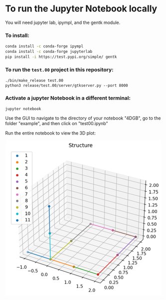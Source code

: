 # To run the Jupyter Notebook locally

You will need jupyter lab, ipympl, and the gentk module.

### To install: 
```sh
conda install -c conda-forge ipympl
conda install -c conda-forge jupyterlab
pip install -i https://test.pypi.org/simple/ gentk
```

### To run the `test.00` project in this repository:
    ./bin/make_release test.00
    python3 release/test.00/server/gtkserver.py --port 8000

### Activate a jupyter Notebook in a different terminal:
    jupyter notebook

Use the GUI to navigate to the directory of your notebook "4DGB", go to the folder "example", and then click on "test00.ipynb" 

Run the entire notebook to view the 3D plot:

<div align="center">
<img src="structure.png" width="500" height="500">

</div>

